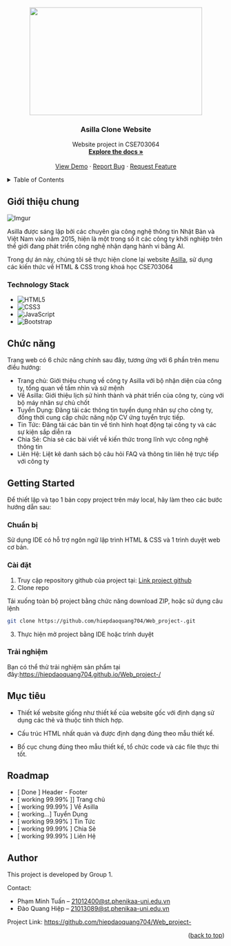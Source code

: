<a name="readme-top"></a>
<!--
*** Thanks for checking out our project. 
*** This README file is created by Pham Minh Tuan, member of the project.
*** Don't forget to give the project a star!
-->


<!-- PROJECT LOGO -->
<br />
<div align="center">
  
<img src="https://fiverr-res.cloudinary.com/images/q_auto,f_auto/gigs/333785808/original/03ecceb1394bb5abf8bc281ff50fc62a50e58f70/be-your-front-end-web-developer-using-html-css.jpg" width="400" height="250">    

  </a>

<h3 align="center">Asilla Clone Website</h3>

  <p align="center">
    Website project in CSE703064
    <br />
    <a href="https://github.com/hiepdaoquang704/Web_project-"><strong>Explore the docs »</strong></a>
    <br />
    <br />
    <a href="https://github.com/hiepdaoquang704/Web_project-">View Demo</a>
    ·
    <a href="https://github.com/hiepdaoquang704/Web_project-/issues">Report Bug</a>
    ·
    <a href="https://github.com/hiepdaoquang704/Web_project-/issues">Request Feature</a>
  </p>
</div>



<!-- TABLE OF CONTENTS -->
<details>
  <summary>Table of Contents</summary>
  <ol>
    <li>
      <a href="#about-the-project">Giới thiệu chung</a>
      <ul>
        <li><a href="#technology-stack">Technology Stack</a></li>
      </ul>
    </li>
    <li><a href="#key-features">Chức năng</a></li> 
    <li>
      <a href="#getting-started">Getting Started</a>
      <ul>
        <li><a href="#prerequisites">Chuẩn bị</a></li>
        <li><a href="#installation">Cài đặt</a></li>
      </ul>
    </li>
    <li><a href="#usage">Mục tiêu</a></li>
    <li><a href="#roadmap">Roadmap</a></li>
    <li><a href="#author">Author</a></li>
  </ol>
</details>



<!-- ABOUT THE PROJECT -->
## Giới thiệu chung

![Imgur](https://i.imgur.com/DgOrDq3.png)  

Asilla được sáng lập bởi các chuyên gia công nghệ thông tin Nhật Bản và Việt Nam vào năm 2015, hiện là một trong số ít các công ty khởi nghiệp trên thế giới đang phát triển công nghệ nhận dạng hành vi bằng AI.

Trong dự án này, chúng tôi sẽ thực hiện clone lại website [Asilla](https://technology.asilla.vn/), sử dụng các kiến thức về HTML & CSS trong khoá học CSE703064

### Technology Stack

*  ![HTML5](https://img.shields.io/badge/html5-%23E34F26.svg?style=for-the-badge&logo=html5&logoColor=white)  
* ![CSS3](https://img.shields.io/badge/css3-%231572B6.svg?style=for-the-badge&logo=css3&logoColor=white)
* ![JavaScript](https://img.shields.io/badge/javascript-%23323330.svg?style=for-the-badge&logo=javascript&logoColor=%23F7DF1E)
* ![Bootstrap](https://img.shields.io/badge/bootstrap-%238511FA.svg?style=for-the-badge&logo=bootstrap&logoColor=white)




<!-- Key Features -->
## Chức năng
Trang web có 6 chức năng chính sau đây, tương ứng với 6 phần trên menu điều hướng:

- Trang chủ: Giới thiệu chung về công ty Asilla với bộ nhận diện của công ty, tổng quan về tầm nhìn và sứ mệnh
- Về Asilla: Giới thiệu lịch sử hình thành và phát triển của công ty, cùng với bộ máy nhân sự chủ chốt
- Tuyển Dụng: Đăng tải các thông tin tuyển dụng nhân sự cho công ty, đồng thời cung cấp chức năng nộp CV ứng tuyển trực tiếp.
-  Tin Tức: Đăng tải các bản tin về tình hình hoạt động tại công ty và các sự kiện sắp diễn ra
-  Chia Sẻ: Chia sẻ các bài viết về kiến thức trong lĩnh vực công nghệ thông tin
-  Liên Hệ: Liệt kê danh sách bộ câu hỏi FAQ và thông tin liên hệ trực tiếp với công ty


<!-- GETTING STARTED -->
## Getting Started

Để thiết lập và tạo 1 bản copy project trên máy local, hãy làm theo các bước hướng dẫn sau:

### Chuẩn bị

Sử dụng IDE có hỗ trợ ngôn ngữ lập trình HTML & CSS và 1 trình duyệt web cơ bản.

### Cài đặt

1. Truy cập repository github của project tại: [Link project github](https://github.com/hiepdaoquang704/Web_project-)
2. Clone repo
 



Tải xuống toàn bộ project bằng chức năng download ZIP, hoặc sử dụng câu lệnh
   ```sh
   git clone https://github.com/hiepdaoquang704/Web_project-.git
   ```
3. Thực hiện mở project bằng IDE hoặc trình duyệt


### Trải nghiệm
Bạn có thể thử trải nghiệm sản phẩm tại đây:https://hiepdaoquang704.github.io/Web_project-/ 
<!-- USAGE EXAMPLES -->
## Mục tiêu

- Thiết kế website giống như thiết kế của website gốc với định dạng sử dụng các thẻ và thuộc tính thích hợp.

- Cấu trúc HTML nhất quán và được định dạng đúng theo mẫu thiết kế.

- Bố cục chung đúng theo mẫu thiết kế, tổ chức code và các file thực thi tốt.


<!-- ROADMAP -->
## Roadmap
- [ Done ] Header - Footer
- [ working 99.99% ]] Trang chủ 
- [ working 99.99% ] Về Asilla
- [ working...] Tuyển Dụng
- [ working 99.99% ] Tin Tức
- [ working 99.99% ] Chia Sẻ
- [ working 99.99% ] Liên Hệ




<!-- AUTHOR -->
## Author
This project is developed by Group 1.  

Contact:
* Phạm Minh Tuấn – 21012400@st.phenikaa-uni.edu.vn
* Đào Quang Hiệp – 21013089@st.phenikaa-uni.edu.vn


Project Link:
https://github.com/hiepdaoquang704/Web_project-

<p align="right">(<a href="#readme-top">back to top</a>)</p>


